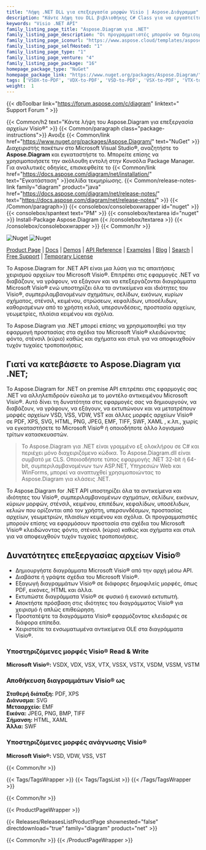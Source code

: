 ```yaml
---
title: "Λήψη .NET DLL για επεξεργασία μορφών Visio | Aspose.Διάγραμμα"
description: "Κάντε λήψη του DLL βιβλιοθήκης C# Class για να εργαστείτε με αντικείμενα & ιδιότητες διαγράμματος Microsoft Visio®. σχήματα, σελίδες, εικόνες, μπλοκ, κείμενο, επίπεδα, κελιά κ.λπ. μέσω .NET API."
keywords: "Visio .NET API"
family_listing_page_title: "Aspose.Diagram για .NET"
family_listing_page_description: "Οι προγραμματιστές μπορούν να δημιουργήσουν διαγράμματα από την αρχή, καθώς και να φορτώσουν εύκολα υπάρχοντα αρχεία και να χειριστούν τα στοιχεία του διαγράμματος για να εξάγουν το αποτέλεσμα σε άλλες μορφές Visio, εικόνες ή μορφές σταθερής διάταξης."
family_listing_page_iconurl: "https://www.aspose.cloud/templates/aspose/App_Themes/V3/images/diagram/272x272/aspose_diagram-for-net-min.png"
family_listing_page_selfHosted: "1"
family_listing_page_type: "1"
family_listing_page_venture: "4"
family_listing_page_package: "16"
homepage_package_type: "NuGet"
homepage_package_link: "https://www.nuget.org/packages/Aspose.Diagram/"
tags: ['VSDX-to-PDF', 'VDX-to-PDF', 'VSD-to-PDF', 'VSX-to-PDF', 'VTX-to-PDF', 'VSSX-to-PDF', 'VSTX-to-PDF', 'VSDM-to-PDF', 'VSSM-to-PDF', 'VSTM-to-PDF', 'VDW-to-PDF', 'VSS-to-PDF', 'VST-to-PDF', 'VSD-to-VDX', 'VSD-to-VSX', 'VSD-to-VTX', 'Visio-to-PDF', 'Visio-to-XML', 'VSD-to-PNG', 'Visio-to-Image', 'Diagram-to-PDF', 'Diagram-to-XPS', 'Diagram-to-Image', 'VSS-to-XPS', 'VSSX-to-XPS', 'VSSM-to-XPS', 'VDX-to-XPS', 'VST-to-XPS', 'VSTX-to-XPS', 'VDX-to-XPS', 'VTX-to-XPS', 'VSX-to-XPS', 'VSDX-to-XPS', 'Diagram-to-HTML', 'Visio-to-HTML', 'VSD-to-HTML', 'VSDX-to-HTML', 'VSDM-to-HTML', 'VSTX-to-HTML', 'VSSX-to-HTML', 'VSS-to-HTML', 'VSSM-to-HTML', 'VDX-to-HTML', 'VST-to-HTML', 'VSTX-to-HTML', 'VDX-to-HTML', 'VTX-to-HTML', 'VSX-to-HTML', 'Diagram-to-SVG', 'Visio-toSVG', 'VSD-to-SVG', 'Diagram-to-SWF', 'Visio-to-SWF', 'VSS-to-SWF', 'VSSX-to-SWF', 'VSSM-to-SWF', 'VDW-to-SWF', 'VDX-to-SWF', 'VST-to-SWF', 'VSTX-to-SWF', 'VSTM-to-SWF', 'VDX-to-SWF', 'VTX-to-SWF', 'VSX-to-SWF', 'Diagram-to-XAML', 'Visio-to-XAML', 'VSD-to-XAML']
weight:  1
---
```


{{< dbToolbar link="https://forum.aspose.com/c/diagram" linktext=" Support Forum " >}}

{{< Common/h2 text="Κάντε λήψη του Aspose.Diagram για επεξεργασία αρχείων Visio®"  >}}
{{< Common/paragraph class="package-instructions">}}
Ανοιξε
{{< Common/link href="https://www.nuget.org/packages/Aspose.Diagram/" text="NuGet"  >}}Διαχειριστής πακέτων στο Microsoft Visual Studio®, αναζητήστε το <b>Aspose.Diagram</b> και εγκαταστήστε το. Μπορείτε επίσης να χρησιμοποιήσετε την ακόλουθη εντολή στην Κονσόλα Package Manager. Για αναλυτικές οδηγίες, επισκεφθείτε το
{{< Common/link href="https://docs.aspose.com/diagram/net/installation/" text="Εγκατάσταση"  >}}σελίδα τεκμηρίωσης.
{{< Common/release-notes-link family="diagram" product="java" href="https://docs.aspose.com/diagram/net/release-notes/" text="https://docs.aspose.com/diagram/net/release-notes/"  >}}
{{< /Common/paragraph>}}
{{< consolebox/consoleboxwrapper id="nuget" >}}
       {{< consolebox/spantext text="PM" >}}
       {{< consolebox/textarea id="nuget" >}} Install-Package Aspose.Diagram {{< /consolebox/textarea >}}
{{< /consolebox/consoleboxwrapper >}}
{{< Common/hr >}}

![Nuget](https://img.shields.io/nuget/v/Aspose.Diagram) ![Nuget](https://img.shields.io/nuget/dt/Aspose.Diagram?label=nuget%20downloads)

[Product Page](https://products.aspose.com/diagram/net/) | [Docs](https://docs.aspose.com/diagram/net/) | [Demos](https://products.aspose.app/diagram/family) | [API Reference](https://reference.aspose.com/diagram/net/) | [Examples](https://github.com/aspose-diagram/Aspose.Diagram-for-.NET) | [Blog](https://blog.aspose.com/category/diagram/) | [Search](https://search.aspose.com/) | [Free Support](https://forum.aspose.com/c/diagram) | [Temporary License](https://purchase.aspose.com/temporary-license)

Το Aspose.Diagram for .NET API είναι μια λύση για τις απαιτήσεις χειρισμού αρχείων του Microsoft Visio®. Επιτρέπει στις εφαρμογές .NET να διαβάζουν, να γράφουν, να εξάγουν και να επεξεργάζονται διαγράμματα Microsoft Visio® ενώ υποστηρίζει όλα τα αντικείμενα και ιδιότητες του Visio®, συμπεριλαμβανομένων σχημάτων, σελίδων, εικόνων, κυρίων σχήματος, στένσιλ, κειμένου, στρώσεων, κεφαλίδων, υποσέλιδων, καθορισμένων από το χρήστη κελιά, υπερσυνδέσεις, προστασία αρχείων, γεωμετρίες, πλαίσια κειμένου και σχόλια.

Το Aspose.Diagram για .NET μπορεί επίσης να χρησιμοποιηθεί για την εφαρμογή προστασίας στα σχέδια του Microsoft Visio® κλειδώνοντας φόντο, στένσιλ (κύριο) καθώς και σχήματα και στυλ για να αποφευχθούν τυχόν τυχαίες τροποποιήσεις.

## Γιατί να κατεβάσετε το Aspose.Diagram για .NET;

Το Aspose.Diagram for .NET on premise API επιτρέπει στις εφαρμογές σας .NET να αλληλεπιδρούν εύκολα με το μοντέλο αντικειμένου Microsoft Visio®. Αυτό δίνει τη δυνατότητα στις εφαρμογές σας να δημιουργούν, να διαβάζουν, να γράφουν, να εξάγουν, να εκτυπώνουν και να μετατρέπουν μορφές αρχείων VSD, VSS, VDW, VST και άλλες μορφές αρχείων Visio® σε PDF, XPS, SVG, HTML, PNG, JPEG, EMF, TIFF, SWF, XAML , κ.λπ., χωρίς να εγκαταστήσετε το Microsoft Visio® ή οποιοδήποτε άλλο λογισμικό τρίτων κατασκευαστών.

> Το Aspose.Diagram για .NET είναι γραμμένο εξ ολοκλήρου σε C# και περιέχει μόνο διαχειριζόμενο κώδικα. Το Aspose.Diagram.dll είναι συμβατό με CLS. Οποιοσδήποτε τύπος εφαρμογής .NET 32-bit ή 64-bit, συμπεριλαμβανομένων των ASP.NET, Υπηρεσιών Web και WinForms, μπορεί να αναπτυχθεί χρησιμοποιώντας το Aspose.Diagram για κλάσεις .NET.

Το Aspose.Diagram for .NET API υποστηρίζει όλα τα αντικείμενα και ιδιότητες του Visio®, συμπεριλαμβανομένων σχημάτων, σελίδων, εικόνων, κύριων μορφών, στένσιλ, κειμένου, επιπέδων, κεφαλίδων, υποσέλιδων, κελιών που ορίζονται από τον χρήστη, υπερσυνδέσμων, προστασίας αρχείων, γεωμετριών, πλαισίων κειμένου και σχόλια. Οι προγραμματιστές μπορούν επίσης να εφαρμόσουν προστασία στα σχέδια του Microsoft Visio® κλειδώνοντας φόντο, στένσιλ (κύριο) καθώς και σχήματα και στυλ για να αποφευχθούν τυχόν τυχαίες τροποποιήσεις.

## Δυνατότητες επεξεργασίας αρχείων Visio®

- Δημιουργήστε διαγράμματα Microsoft Visio® από την αρχή μέσω API.
- Διαβάστε ή γράψτε σχέδια του Microsoft Visio®.
- Εξαγωγή διαγραμμάτων Visio® σε διάφορες δημοφιλείς μορφές, όπως PDF, εικόνες, HTML και άλλα.
- Εκτυπώστε διαγράμματα Visio® σε φυσικό ή εικονικό εκτυπωτή.
- Αποκτήστε πρόσβαση στις ιδιότητες του διαγράμματος Visio® για χειρισμό ή απλώς επιθεώρηση.
- Προστατέψτε τα διαγράμματα Visio® εφαρμόζοντας κλειδαριές σε διάφορα επίπεδα.
- Χειριστείτε τα ενσωματωμένα αντικείμενα OLE στα διαγράμματα Visio®.

### Υποστηριζόμενες μορφές Visio® Read & Write

**Microsoft Visio®:** VSDX, VDX, VSX, VTX, VSSX, VSTX, VSDM, VSSM, VSTM

### Αποθήκευση διαγραμμάτων Visio® ως

**Σταθερή διάταξη:** PDF, XPS\
**Διάνυσμα:** SVG\
**Μετααρχείο:** EMF\
**Εικόνα:** JPEG, PNG, BMP, TIFF\
**Σήμανση:** HTML, XAML\
**Άλλα:** SWF

### Υποστηριζόμενες μορφές ανάγνωσης Visio®

**Microsoft Visio®:** VSD, VDW, VSS, VST

{{< Common/hr >}}

{{< Tags/TagsWrapper >}}
 {{< Tags/TagsList >}}
{{< /Tags/TagsWrapper >}}

{{< Common/hr >}}

{{< ProductPageWrapper >}}
<!-- ReleasesListProductPage-->
   {{< Releases/ReleasesListProductPage shownested="false"  directdownload="true" family="diagram" product="net" >}}
<!-- /ReleasesListProductPage-->
{{< Common/hr >}}
{{< /ProductPageWrapper >}}

